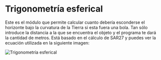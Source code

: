 # Trigonometría esferical
Este es  el módulo que permite calcular cuanto debería esconderse el horizonte bajo la curvatura de la Tierra si esta fuera una bola. Tan sólo introduce la distancia a la que se encuentra el objeto y el programa te dará la cantidad de metros. Está basado en el cálculo de SAR27 y puedes ver la ecuación utilizada en la siguiente imagen:

![Trigonometría esferical](http://www.siglo25.com/img/posts/trigonometria_esferical.jpg "Imagen")
